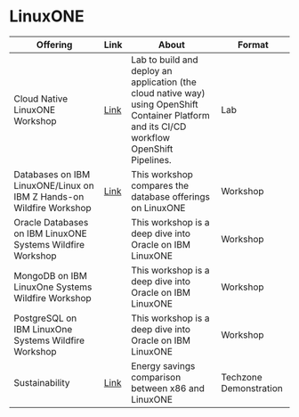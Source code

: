 # LinuxONE 

| Offering    | Link | About | Format |
| -------- | ------- | ------- | ------- |
| Cloud Native LinuxONE Workshop | [Link](https://ibm-wsc.github.io/cloud-native-linuxone/#lab-build-and-deploy-a-cloud-native-devops-pipeline-in-openshift-on-ibm-z-and-linuxone) | Lab to build and deploy an application (the cloud native way) using OpenShift Container Platform and its CI/CD workflow OpenShift Pipelines. | Lab |
| Databases on IBM LinuxONE/Linux on IBM Z Hands-on Wildfire Workshop | [Link](https://ibm.biz/BdGafV) | This workshop compares the database offerings on LinuxONE | Workshop |
| Oracle Databases on IBM LinuxONE Systems Wildfire Workshop | | This workshop is a deep dive into Oracle on IBM LinuxONE | Workshop |
| MongoDB on IBM LinuxOne Systems Wildfire Workshop | | This workshop is a deep dive into Oracle on IBM LinuxONE | Workshop |
| PostgreSQL on IBM LinuxOne Systems Wildfire Workshop | | This workshop is a deep dive into Oracle on IBM LinuxONE | Workshop |
| Sustainability | [Link](https://techzone.ibm.com/collection/sustainability-with-ibm-linux-one) | Energy savings comparison between x86 and LinuxONE | Techzone Demonstration |
